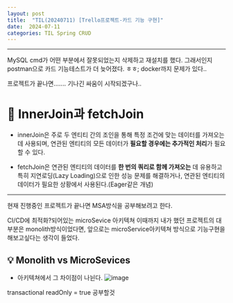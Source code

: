 ```yaml
---
layout: post
title:  "TIL(20240711) [Trello프로젝트-카드 기능 구현]"
date:  2024-07-11
categories: TIL Spring CRUD
---
```


----------------------------------------------------------------------------

MySQL cmd가 어떤 부분에서 잘못되었는지 삭제하고 재설치를 했다.
그래서인지 postman으로 카드 기능테스트가 더 늦어졌다. ㅎㅎ;
docker까지 문제가 있다..

프로젝트가 끝나면....... 기나긴 싸움이 시작되겠구나..

# 📌 InnerJoin과 fetchJoin

- innerJoin은 주로 두 엔티티 간의 조인을 통해 특정 조건에 맞는 데이터를 가져오는 데 사용되며, 연관된 엔티티의 모든 데이터가 **필요할 경우에는 추가적인 처리**가 필요할 수 있다.

- fetchJoin은 연관된 엔티티의 데이터를 **한 번의 쿼리로 함께 가져오는** 데 유용하고 특히 지연로딩(Lazy Loading)으로 인한 성능 문제를 해결하거나, 연관된 엔티티의 데이터가 필요한 상황에서 사용된다.(Eager같은 개념)


---------------------------------------------------------------------

현재 진행중인 프로젝트가 끝나면 MSA방식을 공부해보려고 한다.

CI/CD에 최적화?되어있는 microSevice 아키텍쳐
이때까지 내가 했던 프로젝트의 대부분은 monolith방식이었다면,
앞으로는 microService아키텍쳐 방식으로 기능구현을 해보고싶다는 생각이 들었다. 

## 💡 Monolith vs MicroSevices 
- 아키텍쳐에서 그 차이점이 나뉜다.
![image](https://github.com/HaejungHan/HaejungHan.github.io/assets/130989670/4cce535e-a30a-4964-834e-5f10b0e07f4f)

transactional readOnly = true 공부할것